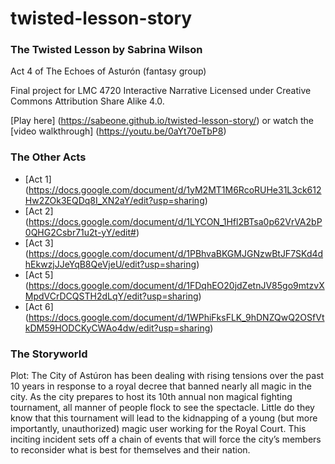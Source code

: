 # twisted-lesson-story
### The Twisted Lesson by Sabrina Wilson
Act 4 of The Echoes of Asturón (fantasy group)

Final project for LMC 4720 Interactive Narrative
Licensed under Creative Commons Attribution Share Alike 4.0.

[Play here] (https://sabeone.github.io/twisted-lesson-story/) or watch the [video walkthrough] (https://youtu.be/0aYt70eTbP8)

### The Other Acts
* [Act 1] (https://docs.google.com/document/d/1yM2MT1M6RcoRUHe31L3ck612Hw2ZOk3EQDq8I_XN2aY/edit?usp=sharing)
* [Act 2] (https://docs.google.com/document/d/1LYCON_1Hfl2BTsa0p62VrVA2bP0QHG2Csbr71u2t-yY/edit#)
* [Act 3] (https://docs.google.com/document/d/1PBhvaBKGMJGNzwBtJF7SKd4dhEkwzjJJeYqB8QeVjeU/edit?usp=sharing)
* [Act 5] (https://docs.google.com/document/d/1FDqhEO20jdZetnJV85go9mtzvXMpdVCrDCQSTH2dLqY/edit?usp=sharing)
* [Act 6] (https://docs.google.com/document/d/1WPhiFksFLK_9hDNZQwQ2OSfVtkDM59HODCKyCWAo4dw/edit?usp=sharing)

### The Storyworld
Plot: The City of Astúron has been dealing with rising tensions over the past 10 years in response to a royal decree that banned nearly all magic in the city. As the city prepares to host its 10th annual non magical fighting tournament, all manner of people flock to see the spectacle. Little do they know that this tournament will lead to the kidnapping of a young (but more importantly, unauthorized) magic user working for the Royal Court. This inciting incident sets off a chain of events that will force the city’s members to reconsider what is best for themselves and their nation.
